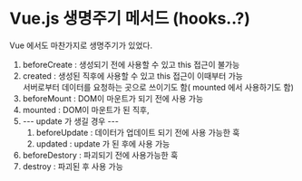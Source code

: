 # Vue.js 생명주기 메서드 (hooks..?)

Vue 에서도 마찬가지로 생명주기가 있었다.

1. beforeCreate : 생성되기 전에 사용할 수 있고 this 접근이 불가능
2. created : 생성된 직후에 사용할 수 있고 this 접근이 이때부터 가능  
   서버로부터 데이터를 요청하는 곳으로 쓰이기도 함( mounted 에서 사용하기도 함)
3. beforeMount : DOM이 마운트가 되기 전에 사용 가능
4. mounted : DOM이 마운트가 된 직후,
5. --- update 가 생길 경우 ---
   1. beforeUpdate : 데이터가 업데이트 되기 전에 사용 가능한 훅
   2. updated : update 가 된 후에 사용 가능
6. beforeDestory : 파괴되기 전에 사용가능한 훅
7. destroy : 파괴된 후 사용 가능
